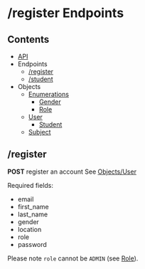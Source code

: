 # /register Endpoints #

## Contents
* [API](api.md)
* Endpoints
    * [/register](register.md)
    * [/student](student.md)
* Objects
    * [Enumerations](#enumerations)
        * [Gender](#gender)
        * [Role](#role)
    * [User](#user)
        * [Student](#student)
    * [Subject](#subject)
  
## /register

__POST__ register an account
See [Objects/User](objects.md#user)

Required fields:
* email
* first_name
* last_name
* gender
* location
* role
* password

Please note `role` cannot be `ADMIN` (see [Role](objects.md#role)).
